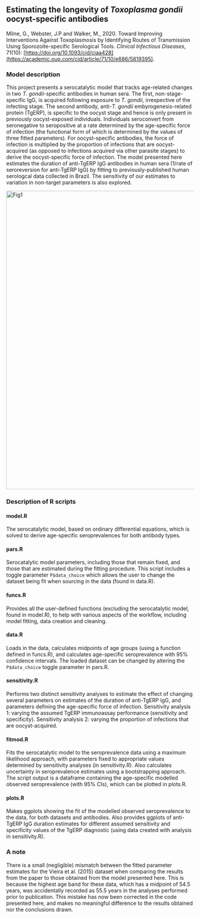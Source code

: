 ## Estimating the longevity of *Toxoplasma gondii* oocyst-specific antibodies

Milne, G., Webster, J.P and Walker, M., 2020. Toward Improving Interventions Against Toxoplasmosis by Identifying Routes of Transmission Using Sporozoite-specific Serological Tools. *Clinical Infectious Diseases*, 71(10): [https://doi.org/10.1093/cid/ciaa428](https://academic.oup.com/cid/article/71/10/e686/5819395).

### Model description
This project presents a serocatalytic model that tracks age-related changes in two *T. gondii*-specific antibodies in human sera. The first, non-stage-specific IgG, is acquired following exposure to *T. gondii*, irrespective of the infecting stage. The second antibody, anti-*T. gondii* embyrogenesis-related protein (TgERP), is specific to the oocyst stage and hence is only present in previously oocyst-exposed individuals. Individuals seroconvert from seronegative to seropositive at a rate determined by the age-specific force of infection (the functional form of which is determined by the values of three fitted parameters). For oocyst-specific antibodies, the force of infection is multiplied by the proportion of infections that are oocyst-acquired (as opposed to infections acquired via other parasite stages) to derive the oocyst-specific force of infection. The model presented here estimates the duration of anti-TgERP IgG antibodies in human sera (1/rate of seroreversion for anti-TgERP IgG) by fitting to previously-published human serologcal data collected in Brazil. The sensitivity of our estimates to variation in non-target parameters is also explored.

<img align="centre" alt="Fig1" width="800px" src="https://user-images.githubusercontent.com/65221055/148261797-ceac35b8-1dfa-41e5-8d9d-be5334bdc5e9.png" />

### Description of R scripts

#### model.R
The serocatalytic model, based on ordinary differential equations, which is solved to derive age-specific seroprevalences for both antibody types.

#### pars.R
Serocatalytic model parameters, including those that remain fixed, and those that are estimated during the fitting procedure. This script includes a toggle parameter ```P$data_choice``` which allows the user to change the dataset being fit when sourcing in the data (found in data.R). 

#### funcs.R
Provides all the user-defined functions (excluding the serocatalytic model, found in model.R), to help with various aspects of the workflow, including model fitting, data creation and cleaning.  

#### data.R
Loads in the data, calculates midpoints of age groups (using a function defined in funcs.R), and calculates age-specific seroprevalence with 95% confidence intervals. The loaded dataset can be changed by altering the ```P$data_choice``` toggle parameter in pars.R.

#### sensitivity.R
Performs two distinct sensitivity analyses to estimate the effect of changing several parameters on estimates of the duration of anti-TgERP IgG, and parameters defining the age-specific force of infection. Sensitivity analysis 1: varying the assumed TgERP immunoassay performance (sensitivity and specificity). Sensitivity analysis 2: varying the proportion of infections that are oocyst-acquired.

#### fitmod.R
Fits the serocatalytic model to the seroprevalence data using a maximum likelihood approach, with parameters fixed to appropriate values determined by sensitivity analyses (in sensitivity.R). Also calculates uncertainty in seroprevalence estimates using a bootstrapping approach. The script output is a dataframe containing the age-specific modelled observed seroprevalence (with 95% CIs), which can be plotted in plots.R. 

#### plots.R
Makes ggplots showing the fit of the modelled observed seroprevalence to the data, for both datasets and antibodies. Also provides ggplots of anti-TgERP IgG duration estimates for different assumed sensitivity and specificity values of the TgERP diagnostic (using data created with analysis in sensitivity.R).

### A note
There is a small (negligible) mismatch between the fitted parameter estimates for the Vieira et al. (2015) dataset when comparing the results from the paper to those obtained from the model  presented here. This is because the highest age band for these data, which has a midpoint of 54.5 years, was accidentally recorded as 55.5 years in the analyses performed prior to publication. This mistake has now been corrected in the code presented here, and makes no meaningful difference to the results obtained nor the conclusions drawn.
